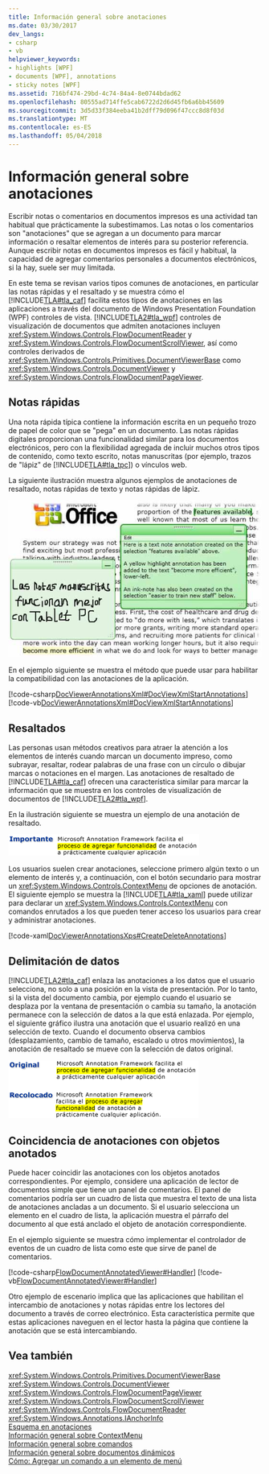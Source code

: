 ```yaml
---
title: Información general sobre anotaciones
ms.date: 03/30/2017
dev_langs:
- csharp
- vb
helpviewer_keywords:
- highlights [WPF]
- documents [WPF], annotations
- sticky notes [WPF]
ms.assetid: 716bf474-29bd-4c74-84a4-8e0744bdad62
ms.openlocfilehash: 80555ad714ffe5cab6722d2d6d45fb6a6bb45609
ms.sourcegitcommit: 3d5d33f384eeba41b2dff79d096f47ccc8d8f03d
ms.translationtype: MT
ms.contentlocale: es-ES
ms.lasthandoff: 05/04/2018
---
```

# <a name="annotations-overview"></a>Información general sobre anotaciones
Escribir notas o comentarios en documentos impresos es una actividad tan habitual que prácticamente la subestimamos. Las notas o los comentarios son "anotaciones" que se agregan a un documento para marcar información o resaltar elementos de interés para su posterior referencia. Aunque escribir notas en documentos impresos es fácil y habitual, la capacidad de agregar comentarios personales a documentos electrónicos, si la hay, suele ser muy limitada.  
  
 En este tema se revisan varios tipos comunes de anotaciones, en particular las notas rápidas y el resaltado y se muestra cómo el [!INCLUDE[TLA#tla_caf](../../../../includes/tlasharptla-caf-md.md)] facilita estos tipos de anotaciones en las aplicaciones a través del documento de Windows Presentation Foundation (WPF) controles de vista.  [!INCLUDE[TLA2#tla_wpf](../../../../includes/tla2sharptla-wpf-md.md)] controles de visualización de documentos que admiten anotaciones incluyen <xref:System.Windows.Controls.FlowDocumentReader> y <xref:System.Windows.Controls.FlowDocumentScrollViewer>, así como controles derivados de <xref:System.Windows.Controls.Primitives.DocumentViewerBase> como <xref:System.Windows.Controls.DocumentViewer> y <xref:System.Windows.Controls.FlowDocumentPageViewer>.  
  
  
<a name="caf1_type_stickynotes"></a>   
## <a name="sticky-notes"></a>Notas rápidas  
 Una nota rápida típica contiene la información escrita en un pequeño trozo de papel de color que se "pega" en un documento. Las notas rápidas digitales proporcionan una funcionalidad similar para los documentos electrónicos, pero con la flexibilidad agregada de incluir muchos otros tipos de contenido, como texto escrito, notas manuscritas (por ejemplo, trazos de "lápiz" de [!INCLUDE[TLA#tla_tpc](../../../../includes/tlasharptla-tpc-md.md)]) o vínculos web.  
  
 La siguiente ilustración muestra algunos ejemplos de anotaciones de resaltado, notas rápidas de texto y notas rápidas de lápiz.  
  
 ![Anotaciones de resaltado, notas rápidas de texto y notas rápidas de lápiz.](../../../../docs/framework/wpf/advanced/media/caf-stickynote.jpg "CAF_StickyNote")  
  
 En el ejemplo siguiente se muestra el método que puede usar para habilitar la compatibilidad con las anotaciones de la aplicación.  
  
 [!code-csharp[DocViewerAnnotationsXml#DocViewXmlStartAnnotations](../../../../samples/snippets/csharp/VS_Snippets_Wpf/DocViewerAnnotationsXml/CSharp/Window1.xaml.cs#docviewxmlstartannotations)]
 [!code-vb[DocViewerAnnotationsXml#DocViewXmlStartAnnotations](../../../../samples/snippets/visualbasic/VS_Snippets_Wpf/DocViewerAnnotationsXml/visualbasic/window1.xaml.vb#docviewxmlstartannotations)]  
  
<a name="caf1_type_callouts"></a>   
## <a name="highlights"></a>Resaltados  
 Las personas usan métodos creativos para atraer la atención a los elementos de interés cuando marcan un documento impreso, como subrayar, resaltar, rodear palabras de una frase con un círculo o dibujar marcas o notaciones en el margen.  Las anotaciones de resaltado de [!INCLUDE[TLA#tla_caf](../../../../includes/tlasharptla-caf-md.md)] ofrecen una característica similar para marcar la información que se muestra en los controles de visualización de documentos de [!INCLUDE[TLA2#tla_wpf](../../../../includes/tla2sharptla-wpf-md.md)].  
  
 En la ilustración siguiente se muestra un ejemplo de una anotación de resaltado.  
  
 ![Anotación de resaltado](../../../../docs/framework/wpf/advanced/media/caf-callouts.png "CAF_Callouts")  
  
 Los usuarios suelen crear anotaciones, seleccione primero algún texto o un elemento de interés y, a continuación, con el botón secundario para mostrar un <xref:System.Windows.Controls.ContextMenu> de opciones de anotación.  El siguiente ejemplo se muestra la [!INCLUDE[TLA#tla_xaml](../../../../includes/tlasharptla-xaml-md.md)] puede utilizar para declarar un <xref:System.Windows.Controls.ContextMenu> con comandos enrutados a los que pueden tener acceso los usuarios para crear y administrar anotaciones.  
  
 [!code-xaml[DocViewerAnnotationsXps#CreateDeleteAnnotations](../../../../samples/snippets/csharp/VS_Snippets_Wpf/DocViewerAnnotationsXps/CSharp/Window1.xaml#createdeleteannotations)]  
  
<a name="caf1_framework_data_anchoring"></a>   
## <a name="data-anchoring"></a>Delimitación de datos  
 [!INCLUDE[TLA2#tla_caf](../../../../includes/tla2sharptla-caf-md.md)] enlaza las anotaciones a los datos que el usuario selecciona, no solo a una posición en la vista de presentación. Por lo tanto, si la vista del documento cambia, por ejemplo cuando el usuario se desplaza por la ventana de presentación o cambia su tamaño, la anotación permanece con la selección de datos a la que está enlazada. Por ejemplo, el siguiente gráfico ilustra una anotación que el usuario realizó en una selección de texto. Cuando el documento observa cambios (desplazamiento, cambio de tamaño, escalado u otros movimientos), la anotación de resaltado se mueve con la selección de datos original.  
  
 ![Delimitación de datos de anotación](../../../../docs/framework/wpf/advanced/media/caf-dataanchoring.png "CAF_DataAnchoring")  
  
<a name="matching_annotations_with_annotated_objects"></a>   
## <a name="matching-annotations-with-annotated-objects"></a>Coincidencia de anotaciones con objetos anotados  
 Puede hacer coincidir las anotaciones con los objetos anotados correspondientes. Por ejemplo, considere una aplicación de lector de documentos simple que tiene un panel de comentarios. El panel de comentarios podría ser un cuadro de lista que muestra el texto de una lista de anotaciones ancladas a un documento. Si el usuario selecciona un elemento en el cuadro de lista, la aplicación muestra el párrafo del documento al que está anclado el objeto de anotación correspondiente.  
  
 En el ejemplo siguiente se muestra cómo implementar el controlador de eventos de un cuadro de lista como este que sirve de panel de comentarios.  
  
 [!code-csharp[FlowDocumentAnnotatedViewer#Handler](../../../../samples/snippets/csharp/VS_Snippets_Wpf/FlowDocumentAnnotatedViewer/CSharp/Window1.xaml.cs#handler)]
 [!code-vb[FlowDocumentAnnotatedViewer#Handler](../../../../samples/snippets/visualbasic/VS_Snippets_Wpf/FlowDocumentAnnotatedViewer/visualbasic/window1.xaml.vb#handler)]  
  
 Otro ejemplo de escenario implica que las aplicaciones que habilitan el intercambio de anotaciones y notas rápidas entre los lectores del documento a través de correo electrónico. Esta característica permite que estas aplicaciones naveguen en el lector hasta la página que contiene la anotación que se está intercambiando.  
  
## <a name="see-also"></a>Vea también  
 <xref:System.Windows.Controls.Primitives.DocumentViewerBase>  
 <xref:System.Windows.Controls.DocumentViewer>  
 <xref:System.Windows.Controls.FlowDocumentPageViewer>  
 <xref:System.Windows.Controls.FlowDocumentScrollViewer>  
 <xref:System.Windows.Controls.FlowDocumentReader>  
 <xref:System.Windows.Annotations.IAnchorInfo>  
 [Esquema en anotaciones](../../../../docs/framework/wpf/advanced/annotations-schema.md)  
 [Información general sobre ContextMenu](../../../../docs/framework/wpf/controls/contextmenu-overview.md)  
 [Información general sobre comandos](../../../../docs/framework/wpf/advanced/commanding-overview.md)  
 [Información general sobre documentos dinámicos](../../../../docs/framework/wpf/advanced/flow-document-overview.md)  
 [Cómo: Agregar un comando a un elemento de menú](http://msdn.microsoft.com/library/013d68a0-5373-4a68-bd91-5de574307370)
